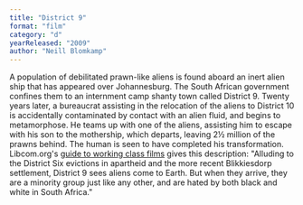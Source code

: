 ```yaml
---
title: "District 9"
format: "film"
category: "d"
yearReleased: "2009"
author: "Neill Blomkamp"
---
```

A population of debilitated prawn-like aliens is found  aboard an inert alien ship that has appeared over Johannesburg. The South  African government confines them to an internment camp shanty town called  District 9. Twenty years later, a bureaucrat assisting in the relocation of the  aliens to District 10 is accidentally contaminated by contact with an alien  fluid, and begins to metamorphose. He teams up with one of the aliens, assisting  him to escape with his son to the mothership, which departs, leaving 2½ million  of the prawns behind. The human is seen to have completed his transformation.
 
Libcom.org's <a href="https://libcom.org/library/working-class-cinema-video-guide">guide to  working class films</a> gives this description: "Alluding to the District Six  evictions in apartheid and the more recent Blikkiesdorp settlement, District 9  sees aliens come to Earth. But when they arrive, they are a minority group just  like any other, and are hated by both black and white in South Africa."